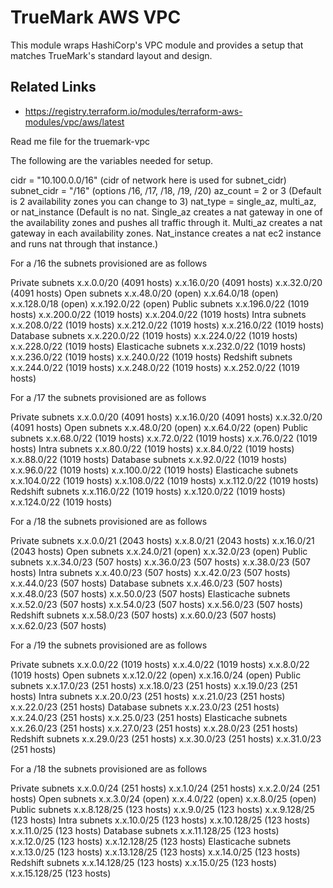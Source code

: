 # TrueMark AWS VPC

This module wraps HashiCorp's VPC module and provides a setup that matches TrueMark's standard layout and design.


## Related Links
 - https://registry.terraform.io/modules/terraform-aws-modules/vpc/aws/latest

Read me file for the truemark-vpc

The following are the variables needed for setup.

cidr = "10.100.0.0/16" (cidr of network here is used for subnet_cidr)
subnet_cidr = "/16" (options /16, /17, /18, /19, /20)
az_count = 2 or 3 (Default is 2 availability zones you can change to 3)
nat_type = single_az, multi_az, or nat_instance (Default is no nat. Single_az creates a nat gateway in one of the availability zones and pushes all traffic through it. Multi_az creates a nat gateway in each availability zones. Nat_instance creates a nat ec2 instance and runs nat through that instance.)


For a /16 the subnets provisioned are as follows

Private subnets
x.x.0.0/20  (4091 hosts)
x.x.16.0/20 (4091 hosts)
x.x.32.0/20 (4091 hosts)
Open subnets
x.x.48.0/20  (open)
x.x.64.0/18  (open)
x.x.128.0/18 (open)
x.x.192.0/22 (open)
Public subnets
x.x.196.0/22 (1019 hosts)
x.x.200.0/22 (1019 hosts)
x.x.204.0/22 (1019 hosts)
Intra subnets
x.x.208.0/22 (1019 hosts)
x.x.212.0/22 (1019 hosts)
x.x.216.0/22 (1019 hosts)
Database subnets
x.x.220.0/22 (1019 hosts)
x.x.224.0/22 (1019 hosts)
x.x.228.0/22 (1019 hosts)
Elasticache subnets
x.x.232.0/22 (1019 hosts)
x.x.236.0/22 (1019 hosts)
x.x.240.0/22 (1019 hosts)
Redshift subnets
x.x.244.0/22 (1019 hosts)
x.x.248.0/22 (1019 hosts)
x.x.252.0/22 (1019 hosts)

For a /17 the subnets provisioned are as follows

Private subnets
x.x.0.0/20  (4091 hosts)
x.x.16.0/20 (4091 hosts)
x.x.32.0/20 (4091 hosts)
Open subnets
x.x.48.0/20  (open)
x.x.64.0/22  (open)
Public subnets
x.x.68.0/22 (1019 hosts)
x.x.72.0/22 (1019 hosts)
x.x.76.0/22 (1019 hosts)
Intra subnets
x.x.80.0/22 (1019 hosts)
x.x.84.0/22 (1019 hosts)
x.x.88.0/22 (1019 hosts)
Database subnets
x.x.92.0/22 (1019 hosts)
x.x.96.0/22 (1019 hosts)
x.x.100.0/22 (1019 hosts)
Elasticache subnets
x.x.104.0/22 (1019 hosts)
x.x.108.0/22 (1019 hosts)
x.x.112.0/22 (1019 hosts)
Redshift subnets
x.x.116.0/22 (1019 hosts)
x.x.120.0/22 (1019 hosts)
x.x.124.0/22 (1019 hosts)

For a /18 the subnets provisioned are as follows

Private subnets
x.x.0.0/21  (2043 hosts)
x.x.8.0/21  (2043 hosts)
x.x.16.0/21 (2043 hosts)
Open subnets
x.x.24.0/21  (open)
x.x.32.0/23  (open)
Public subnets
x.x.34.0/23 (507 hosts)
x.x.36.0/23 (507 hosts)
x.x.38.0/23 (507 hosts)
Intra subnets
x.x.40.0/23 (507 hosts)
x.x.42.0/23 (507 hosts)
x.x.44.0/23 (507 hosts)
Database subnets
x.x.46.0/23 (507 hosts)
x.x.48.0/23 (507 hosts)
x.x.50.0/23 (507 hosts)
Elasticache subnets
x.x.52.0/23 (507 hosts)
x.x.54.0/23 (507 hosts)
x.x.56.0/23 (507 hosts)
Redshift subnets
x.x.58.0/23 (507 hosts)
x.x.60.0/23 (507 hosts)
x.x.62.0/23 (507 hosts)

For a /19 the subnets provisioned are as follows

Private subnets
x.x.0.0/22  (1019 hosts)
x.x.4.0/22  (1019 hosts)
x.x.8.0/22  (1019 hosts)
Open subnets
x.x.12.0/22  (open)
x.x.16.0/24  (open)
Public subnets
x.x.17.0/23 (251 hosts)
x.x.18.0/23 (251 hosts)
x.x.19.0/23 (251 hosts)
Intra subnets
x.x.20.0/23 (251 hosts)
x.x.21.0/23 (251 hosts)
x.x.22.0/23 (251 hosts)
Database subnets
x.x.23.0/23 (251 hosts)
x.x.24.0/23 (251 hosts)
x.x.25.0/23 (251 hosts)
Elasticache subnets
x.x.26.0/23 (251 hosts)
x.x.27.0/23 (251 hosts)
x.x.28.0/23 (251 hosts)
Redshift subnets
x.x.29.0/23 (251 hosts)
x.x.30.0/23 (251 hosts)
x.x.31.0/23 (251 hosts)

For a /18 the subnets provisioned are as follows

Private subnets
x.x.0.0/24  (251 hosts)
x.x.1.0/24  (251 hosts)
x.x.2.0/24  (251 hosts)
Open subnets
x.x.3.0/24  (open)
x.x.4.0/22  (open)
x.x.8.0/25  (open)
Public subnets
x.x.8.128/25 (123 hosts)
x.x.9.0/25 (123 hosts)
x.x.9.128/25 (123 hosts)
Intra subnets
x.x.10.0/25 (123 hosts)
x.x.10.128/25 (123 hosts)
x.x.11.0/25 (123 hosts)
Database subnets
x.x.11.128/25 (123 hosts)
x.x.12.0/25 (123 hosts)
x.x.12.128/25 (123 hosts)
Elasticache subnets
x.x.13.0/25 (123 hosts)
x.x.13.128/25 (123 hosts)
x.x.14.0/25 (123 hosts)
Redshift subnets
x.x.14.128/25 (123 hosts)
x.x.15.0/25 (123 hosts)
x.x.15.128/25 (123 hosts)
